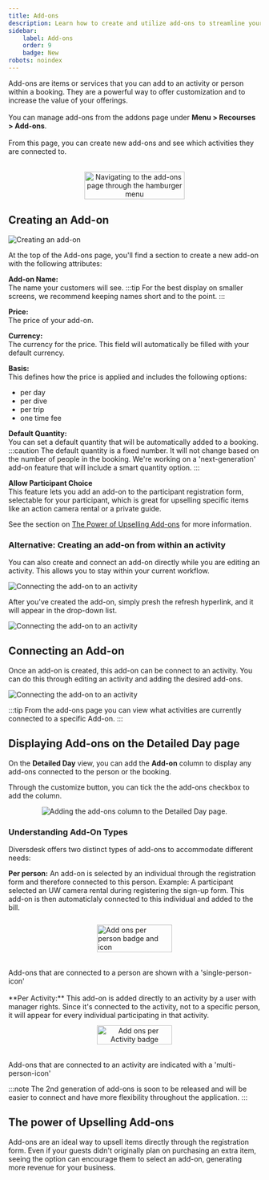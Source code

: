 ```yaml
---
title: Add-ons
description: Learn how to create and utilize add-ons to streamline your workflow and drive upselling opportunities.
sidebar:
    label: Add-ons
    order: 9
    badge: New
robots: noindex
---
```


<div style="display: flex; align-items: flex-start; gap: 2rem; flex-wrap: wrap;">
  <div style="flex: 2 1 300px; min-width: 200px;">
    Add-ons are items or services that you can add to an activity or person within a booking. They are a powerful way to offer customization and to increase the value of your offerings. 
    <br><br>
    You can manage add-ons from the addons page under <strong>Menu &gt; Recourses &gt; Add-ons</strong>. 
    <br><br>
    From this page, you can create new add-ons and see which activities they are connected to.
  </div>
  <div style="flex: 1 1 200px; min-width: 100px; text-align: center;">
    <img 
      src="/images/user_manual/menu-add-ons.avif" 
      alt="Navigating to the add-ons page through the hamburger menu"
      style="width: 100%; max-width: 200px; height: auto; margin: 0 auto;"
    />
  </div>
</div>

## Creating an Add-on

![Creating an add-on](/images/user_manual/create-an-add-on.avif)

At the top of the Add-ons page, you'll find a section to create a new add-on with the following attributes:

**Add-on Name:** <br>
The name your customers will see.
:::tip
For the best display on smaller screens, we recommend keeping names short and to the point.
:::

**Price:** <br>
The price of your add-on.

**Currency:** <br>
The currency for the price. This field will automatically be filled with your default currency.

**Basis:** <br>
This defines how the price is applied and includes the following options:
- per day
- per dive
- per trip
- one time fee

**Default Quantity:** <br>
You can set a default quantity that will be automatically added to a booking.
:::caution
The default quantity is a fixed number. It will not change based on the number of people in the booking. We're working on a 'next-generation' add-on feature that will include a smart quantity option.
:::

**Allow Participant Choice** <br>
This feature lets you add an add-on to the participant registration form, selectable for your participant, which is great for upselling specific items like an action camera rental or a private guide.

See the section on [The Power of Upselling Add-ons](#the-power-of-upselling-add-ons) for more information.

### Alternative: Creating an add-on from within an activity
You can also create and connect an add-on directly while you are editing an activity. This allows you to stay within your current workflow. 

![Connecting the add-on to an activity](/images/user_manual/create-add-on-within-activity.avif)

After you've created the add-on, simply presh the refresh hyperlink, and it will appear in the drop-down list.

![Connecting the add-on to an activity](/images/user_manual/refresh-add-on-section.avif)

## Connecting an Add-on
Once an add-on is created, this add-on can be connect to an activity. You can do this through editing an activity and adding the desired add-ons. 

![Connecting the add-on to an activity](/images/user_manual/add-ons-on-activity-page.avif)

:::tip
From the add-ons page you can view what activities are currently connected to a specific Add-on.
:::

## Displaying Add-ons on the Detailed Day page
On the **Detailed Day** view, you can add the **Add-on** column to display any add-ons connected to the person or the booking.

Through the customize button, you can tick the the add-ons checkbox to add the column.

<div style="text-align: center;">
  <img 
    src="/images/user_manual/add-add-ons-to-detailed-day-view.avif" 
    alt="Adding the add-ons column to the Detailed Day page."
    class="w-1/2 md:w-1/2 mx-auto"
  />
</div>

### Understanding Add-On Types
Diversdesk offers two distinct types of add-ons to accommodate different needs:

**Per person:** An add-on is selected by an individual through the registration form and therefore connected to this person. 
Example: A participant selected an UW camera rental during registering the sign-up form. This add-on is then automaticlaly connected to this individual and added to the bill. 

<div style="display: flex; align-items: center; gap: 2rem; flex-wrap: wrap;">
  <div style="flex: 1 1 200px; min-width: 100px; display: flex; align-items: center; justify-content: center;">
    <img 
    src="/images/user_manual/add-ons-icon-per-person.png" 
    alt="Add ons per person badge and icon"
    style="width: 100%; max-width: 150px; height: auto; margin: 0 auto; padding-top: 12px;"
    />
  </div>
  <div style="flex: 2 1 300px; min-width: 200px; display: flex; align-items: center;">
    Add-ons that are connected to a person are shown with a 'single-person-icon'
  </div>
</div>

<br>
**Per Activity:** This add-on is added directly to an activity by a user with manager rights. Since it's connected to the activity, not to a specific person, it will appear for every individual participating in that activity.

<div style="display: flex; align-items: center; gap: 2rem; flex-wrap: wrap;">
  <div style="flex: 1 1 200px; min-width: 100px; text-align: center; justify-content: center;">
    <img 
      src="/images/user_manual/add-ons-icon-per-activity.png" 
      alt="Add ons per Activity badge"
      style="width: 100%; max-width: 150px; height: auto; margin: 0 auto; padding-top: 12px;"
    />
  </div>
    <div style="flex: 2 1 300px; min-width: 200px;">
    Add-ons that are connected to an activity are indicated with a 'multi-person-icon' 
  </div>
</div>

:::note
The 2nd generation of add-ons is soon to be released and will be easier to connect and have more flexibility throughout the application. 
:::

## The power of Upselling Add-ons
Add-ons are an ideal way to upsell items directly through the registration form. Even if your guests didn't originally plan on purchasing an extra item, seeing the option can encourage them to select an add-on, generating more revenue for your business.


